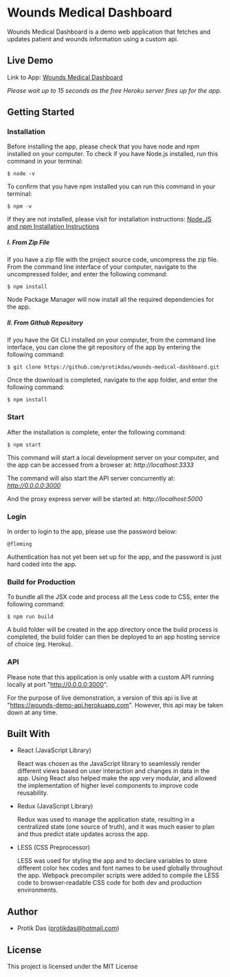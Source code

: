 # Wounds Medical Dashboard

Wounds Medical Dashboard is a demo web application that fetches and updates patient and wounds information using a custom api.

## Live Demo

Link to App: [Wounds Medical Dashboard](https://wounds-medical-dashboard.herokuapp.com)

_Please wait up to 15 seconds as the free Heroku server fires up for the app._

## Getting Started

### Installation

Before installing the app, please check that you have node and npm installed on your computer.
To check if you have Node.js installed, run this command in your terminal:

```
$ node -v
```

To confirm that you have npm installed you can run this command in your terminal:

```
$ npm -v
```

If they are not installed, please visit for installation instructions: [Node.JS and npm Installation Instructions](https://www.npmjs.com/get-npm)

##### I. From Zip File

If you have a zip file with the project source code, uncompress the zip file. From the command line interface of your computer, navigate to the uncompressed folder, and enter the following command:

```
$ npm install
```

Node Package Manager will now install all the required dependencies for the app.

##### II. From Github Repository

If you have the Git CLI installed on your computer, from the command line interface, you can clone the git repository of the app by entering the following command:

```
$ git clone https://github.com/protikdas/wounds-medical-dashboard.git
```

Once the download is completed, navigate to the app folder, and enter the following command:

```
$ npm install
```

### Start

After the installation is complete, enter the following command:

```
$ npm start
```

This command will start a local development server on your computer, and the app can be accessed from a browser at:
_http://localhost:3333_

The command will also start the API server concurrently at:
_http://0.0.0.0:3000_

And the proxy express server will be started at:
_http://localhost:5000_

### Login

In order to login to the app, please use the password below:

```
@fleming
```

Authentication has not yet been set up for the app, and the password is just hard coded into the app.

### Build for Production

To bundle all the JSX code and process all the Less code to CSS, enter the following command:

```
$ npm run build
```

A build folder will be created in the app directory once the build process is completed, the build folder can then be deployed to an app hosting service of choice (eg. Heroku).

### API

Please note that this application is only usable with a custom API running locally at port "http://0.0.0.0:3000".

For the purpose of live demonstration, a version of this api is live at "https://wounds-demo-api.herokuapp.com". However, this api may be taken down at any time.

## Built With

- React (JavaScript Library)

  React was chosen as the JavaScript library to seamlessly render different views based on user interaction and changes in data in the app. Using React also helped make the app very modular, and allowed the implementation of higher level components to improve code reusability.

- Redux (JavaScript Library)

  Redux was used to manage the application state, resulting in a centralized state (one source of truth), and it was much easier to plan and thus predict state updates across the app.

- LESS (CSS Preprocessor)

  LESS was used for styling the app and to declare variables to store different color hex codes and font names to be used globally throughout the app. Webpack precompiler scripts were added to compile the LESS code to browser-readable CSS code for both dev and production environments.

## Author

- Protik Das (protikdas@hotmail.com)

## License

This project is licensed under the MIT License
